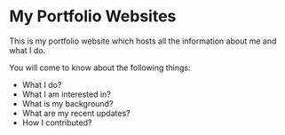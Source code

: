 # My Portfolio Websites
This is my portfolio website which hosts all the information about me and what I do.

You will come to know about the following things:
- What I do?
- What I am interested in?
- What is my background?
- What are my recent updates?
- How I contributed?

